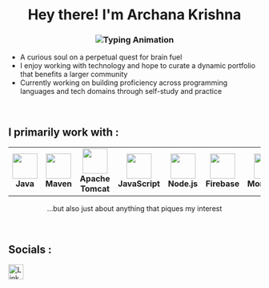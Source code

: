 <h1 align="center">
  Hey there! I'm Archana Krishna
</h1>

<h3 align="center">
  <img src="https://readme-typing-svg.herokuapp.com?font=Fira+Code&weight=500&size=24&pause=1000&color=FF5733&center=true&vCenter=true&width=435&lines=student=%E2%80%8A=true;decipher.backend(alchemy);innovate.ignite()+" alt="Typing Animation" />
</h3>
  
- A curious soul on a perpetual quest for brain fuel  
- I enjoy working with technology and hope to curate a dynamic portfolio that benefits a larger community  
- Currently working on building proficiency across programming languages and tech domains through self-study and practice  
<br>

## I primarily work with :
<p align="center">
  <table style="border-spacing: 20px;">
    <tr>
      <td align="center" width="120">
        <img src="https://cdn.jsdelivr.net/gh/devicons/devicon/icons/java/java-original.svg" width="50"/>
        <br><strong>Java</strong>
      </td>
      <td align="center" width="120">
      <img src="https://cdn.simpleicons.org/apachemaven/C71A36" width="50"/>
      <br><strong>Maven</strong>
    </td>
    <td align="center" width="120">
      <img src="https://cdn.simpleicons.org/apachetomcat/F8DC75" width="50"/>
      <br><strong>Apache Tomcat</strong>
    </td>
      <td align="center" width="120">
        <img src="https://cdn.simpleicons.org/javascript/F7DF1E" width="50"/>
        <br><strong>JavaScript</strong>
      </td>
      <td align="center" width="120">
        <img src="https://cdn.simpleicons.org/nodedotjs/339933" width="50"/>
        <br><strong>Node.js</strong>
      </td>
      <td align="center" width="120">
        <img src="https://cdn.simpleicons.org/firebase/FFCA28" width="50"/>
        <br><strong>Firebase</strong>
      </td>
      <td align="center" width="120">
        <img src="https://cdn.simpleicons.org/mongodb/47A248" width="50"/>
        <br><strong>MongoDB</strong>
      </td>
    </tr>
  </table>
</p>

<p align="center">
  ...but also just about anything that piques my interest
</p>
<br>

## Socials :
<p align="left">
  <a href="https://www.linkedin.com/in/archana-krishna-2a19711981e/" target="_blank">
    <img src="https://cdn.jsdelivr.net/gh/devicons/devicon/icons/linkedin/linkedin-original.svg" alt="LinkedIn" width="30"/>
  </a>
</p>
